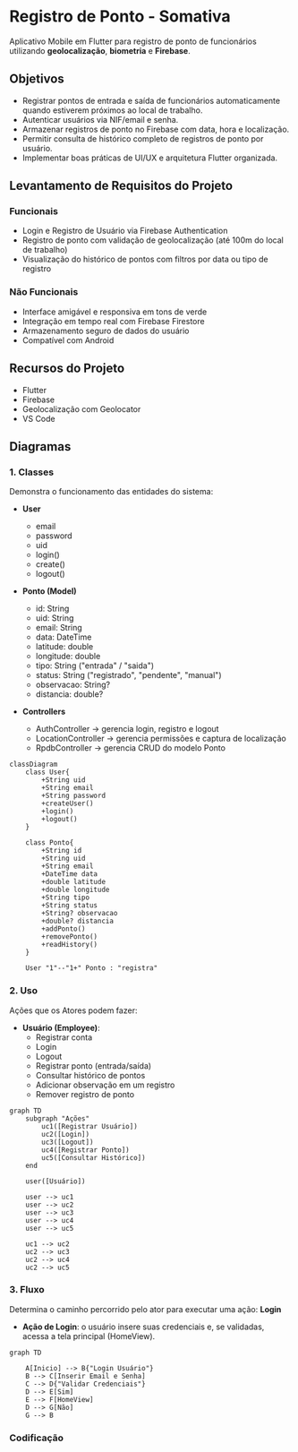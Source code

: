 # Registro de Ponto - Somativa
Aplicativo Mobile em Flutter para registro de ponto de funcionários utilizando **geolocalização**, **biometria** e **Firebase**. 


## Objetivos
- Registrar pontos de entrada e saída de funcionários automaticamente quando estiverem próximos ao local de trabalho.  
- Autenticar usuários via NIF/email e senha. 
- Armazenar registros de ponto no Firebase com data, hora e localização.  
- Permitir consulta de histórico completo de registros de ponto por usuário.  
- Implementar boas práticas de UI/UX e arquitetura Flutter organizada.


## Levantamento de Requisitos do Projeto

### Funcionais
- Login e Registro de Usuário via Firebase Authentication  
- Registro de ponto com validação de geolocalização (até 100m do local de trabalho)  
- Visualização do histórico de pontos com filtros por data ou tipo de registro  

### Não Funcionais
- Interface amigável e responsiva em tons de verde  
- Integração em tempo real com Firebase Firestore  
- Armazenamento seguro de dados do usuário  
- Compatível com Android 

## Recursos do Projeto
- Flutter 
- Firebase 
- Geolocalização com Geolocator  
- VS Code  


## Diagramas

### 1. Classes
Demonstra o funcionamento das entidades do sistema:

- **User**
  - email  
  - password  
  - uid  
  - login()  
  - create()  
  - logout()  


- **Ponto (Model)**
  - id: String  
  - uid: String  
  - email: String  
  - data: DateTime  
  - latitude: double  
  - longitude: double  
  - tipo: String ("entrada" / "saida")  
  - status: String ("registrado", "pendente", "manual")  
  - observacao: String?  
  - distancia: double?  


- **Controllers**
  - AuthController → gerencia login, registro e logout  
  - LocationController → gerencia permissões e captura de localização  
  - RpdbController → gerencia CRUD do modelo Ponto  


```mermaid
classDiagram
    class User{
        +String uid
        +String email
        +String password
        +createUser()
        +login()
        +logout()
    }

    class Ponto{
        +String id
        +String uid
        +String email
        +DateTime data
        +double latitude
        +double longitude
        +String tipo
        +String status
        +String? observacao
        +double? distancia
        +addPonto()
        +removePonto()
        +readHistory()
    }

    User "1"--"1+" Ponto : "registra"
```

### 2. Uso
Ações que os Atores podem fazer:

- **Usuário (Employee)**:
  - Registrar conta  
  - Login  
  - Logout  
  - Registrar ponto (entrada/saída)   
  - Consultar histórico de pontos  
  - Adicionar observação em um registro  
  - Remover registro de ponto  

```mermaid
graph TD
    subgraph "Ações"
        uc1([Registrar Usuário])
        uc2([Login])
        uc3([Logout])
        uc4([Registrar Ponto])
        uc5([Consultar Histórico])
    end

    user([Usuário])

    user --> uc1 
    user --> uc2 
    user --> uc3 
    user --> uc4 
    user --> uc5 

    uc1 --> uc2
    uc2 --> uc3
    uc2 --> uc4
    uc2 --> uc5
```

### 3. Fluxo
Determina o caminho percorrido pelo ator para executar uma ação: **Login**

- **Ação de Login**: o usuário insere suas credenciais e, se validadas, acessa a tela principal (HomeView).

```mermaid
graph TD

    A[Inicio] --> B{"Login Usuário"}
    B --> C[Inserir Email e Senha] 
    C --> D{"Validar Credenciais"}
    D --> E[Sim]
    E --> F[HomeView]
    D --> G[Não]
    G --> B
```


### Codificação

